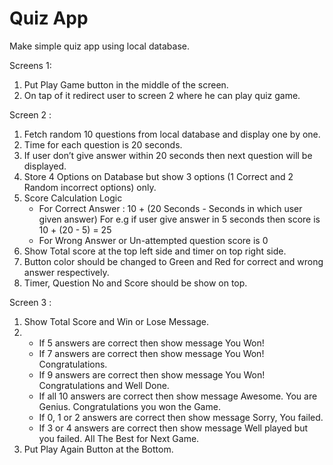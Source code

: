 # Quiz App

Make simple quiz app using local database.

Screens 1:

1. Put ​Play Game​ button in the middle of the screen. 
2. On tap of it redirect user to screen 2 where he can play quiz game.

Screen 2 :

1. Fetch random 10 questions from local database and display one by one.
2. Time for each question is 20 seconds.
3. If user don’t give answer within 20 seconds then next question will be displayed.
4. Store 4 Options on Database but show 3 options (1 Correct and 2 Random incorrect
options) only.
5. Score Calculation Logic
    * For Correct Answer : 10 + (20 Seconds - Seconds in which user given answer) For e.g if user give answer in 5 seconds then score is 10 + (20 - 5) = 25
    * For Wrong Answer or Un-attempted question score is 0
6. Show Total score at the top left side and timer on top right side.
7. Button color should be changed to Green and Red for correct and wrong answer
respectively.
8. Timer, Question No and Score should be show on top.

Screen 3 :

1. Show Total Score and Win or Lose Message.
2. 
    * If 5 answers are correct then show message ​You Won!
    * If 7 answers are correct then show message ​You Won! Congratulations.
    * If 9 answers are correct then show message ​You Won! Congratulations and Well Done.
    * If all 10 answers are correct then show message ​Awesome. You are Genius. Congratulations you won the Game.
    * If 0, 1 or 2 answers are correct then show message ​Sorry, You failed.
    * If 3 or 4 answers are correct then show message ​Well played but you failed. All The Best for Next Game.
3. Put Play Again Button at the Bottom.